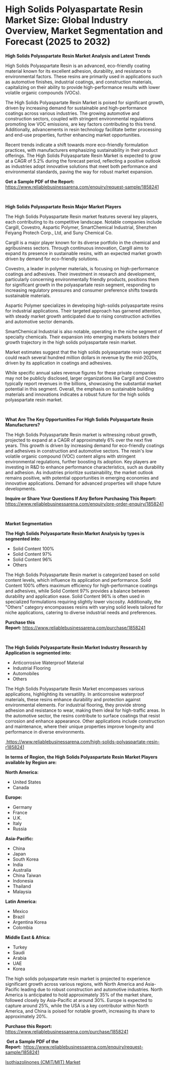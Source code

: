 <p><h1>High Solids Polyaspartate Resin Market Size: Global Industry Overview, Market Segmentation and Forecast (2025 to 2032)</h1></p><p><strong>High Solids Polyaspartate Resin Market Analysis and Latest Trends</strong></p>
<p><p>High Solids Polyaspartate Resin is an advanced, eco-friendly coating material known for its excellent adhesion, durability, and resistance to environmental factors. These resins are primarily used in applications such as automotive finishes, industrial coatings, and construction materials, capitalizing on their ability to provide high-performance results with lower volatile organic compounds (VOCs).</p><p>The High Solids Polyaspartate Resin Market is poised for significant growth, driven by increasing demand for sustainable and high-performance coatings across various industries. The growing automotive and construction sectors, coupled with stringent environmental regulations promoting low VOC emissions, are key factors contributing to this trend. Additionally, advancements in resin technology facilitate better processing and end-use properties, further enhancing market opportunities.</p><p>Recent trends indicate a shift towards more eco-friendly formulation practices, with manufacturers emphasizing sustainability in their product offerings. The High Solids Polyaspartate Resin Market is expected to grow at a CAGR of 5.2% during the forecast period, reflecting a positive outlook as industries adopt innovative solutions that meet both performance and environmental standards, paving the way for robust market expansion.</p></p>
<p><strong>Get a Sample PDF of the Report:&nbsp;</strong> <a href="https://www.reliablebusinessarena.com/enquiry/request-sample/1858241?utm_campaign=1990&utm_medium=2&utm_source=Github&utm_content=ia&utm_term=03042025&utm_id=high-solids-polyaspartate-resin">https://www.reliablebusinessarena.com/enquiry/request-sample/1858241</a></p>
<p>&nbsp;</p>
<p><strong>High Solids Polyaspartate Resin Major Market Players</strong></p>
<p><p>The High Solids Polyaspartate Resin market features several key players, each contributing to its competitive landscape. Notable companies include Cargill, Covestro, Aspartic Polymer, SmartChemical Industrial, Shenzhen Feiyang Protech Corp., Ltd, and Suny Chemical Co.</p><p>Cargill is a major player known for its diverse portfolio in the chemical and agribusiness sectors. Through continuous innovation, Cargill aims to expand its presence in sustainable resins, with an expected market growth driven by demand for eco-friendly solutions.</p><p>Covestro, a leader in polymer materials, is focusing on high-performance coatings and adhesives. Their investment in research and development, particularly concerning environmentally friendly products, positions them for significant growth in the polyaspartate resin segment, responding to increasing regulatory pressures and consumer preference shifts towards sustainable materials.</p><p>Aspartic Polymer specializes in developing high-solids polyaspartate resins for industrial applications. Their targeted approach has garnered attention, with steady market growth anticipated due to rising construction activities and automotive sector demands.</p><p>SmartChemical Industrial is also notable, operating in the niche segment of specialty chemicals. Their expansion into emerging markets bolsters their growth trajectory in the high solids polyaspartate resin market.</p><p>Market estimates suggest that the high solids polyaspartate resin segment could reach several hundred million dollars in revenue by the mid-2020s, driven by its application in coatings and adhesives.</p><p>While specific annual sales revenue figures for these private companies may not be publicly disclosed, larger organizations like Cargill and Covestro typically report revenues in the billions, showcasing the substantial market potential in this segment. Overall, the emphasis on sustainable building materials and innovations indicates a robust future for the high solids polyaspartate resin market.</p></p>
<p>&nbsp;</p>
<p><strong>What Are The Key Opportunities For High Solids Polyaspartate Resin Manufacturers?</strong></p>
<p><p>The High Solids Polyaspartate Resin market is witnessing robust growth, projected to expand at a CAGR of approximately 6% over the next five years. This growth is driven by increasing demand for eco-friendly coatings and adhesives in construction and automotive sectors. The resin's low volatile organic compound (VOC) content aligns with stringent environmental regulations, further boosting its adoption. Key players are investing in R&D to enhance performance characteristics, such as durability and adhesion. As industries prioritize sustainability, the market outlook remains positive, with potential opportunities in emerging economies and innovative applications. Demand for advanced properties will shape future developments.</p></p>
<p><strong>Inquire or Share Your Questions If Any Before Purchasing This Report:</strong> <a href="https://www.reliablebusinessarena.com/enquiry/pre-order-enquiry/1858241?utm_campaign=1990&utm_medium=2&utm_source=Github&utm_content=ia&utm_term=03042025&utm_id=high-solids-polyaspartate-resin">https://www.reliablebusinessarena.com/enquiry/pre-order-enquiry/1858241</a></p>
<p>&nbsp;</p>
<p><strong>Market Segmentation</strong></p>
<p><strong>The High Solids Polyaspartate Resin Market Analysis by types is segmented into:</strong></p>
<p><ul><li>Solid Content 100%</li><li>Solid Content 97%</li><li>Solid Content 96%</li><li>Others</li></ul></p>
<p><p>The High Solids Polyaspartate Resin market is categorized based on solid content levels, which influence its application and performance. Solid Content 100% offers maximum efficiency for high-performance coatings and adhesives, while Solid Content 97% provides a balance between durability and application ease. Solid Content 96% is often used in specialized formulations requiring slightly lower viscosity. Additionally, the "Others" category encompasses resins with varying solid levels tailored for niche applications, catering to diverse industrial needs and preferences.</p></p>
<p><strong>Purchase this Report:&nbsp;</strong><a href="https://www.reliablebusinessarena.com/purchase/1858241?utm_campaign=1990&utm_medium=2&utm_source=Github&utm_content=ia&utm_term=03042025&utm_id=high-solids-polyaspartate-resin">https://www.reliablebusinessarena.com/purchase/1858241</a></p>
<p>&nbsp;</p>
<p><strong>The High Solids Polyaspartate Resin Market Industry Research by Application is segmented into:</strong></p>
<p><ul><li>Anticorrosive Waterproof Material</li><li>Industrial Flooring</li><li>Automobiles</li><li>Others</li></ul></p>
<p><p>The High Solids Polyaspartate Resin Market encompasses various applications, highlighting its versatility. In anticorrosive waterproof materials, these resins enhance durability and protection against environmental elements. For industrial flooring, they provide strong adhesion and resistance to wear, making them ideal for high-traffic areas. In the automotive sector, the resins contribute to surface coatings that resist corrosion and enhance appearance. Other applications include construction and maintenance, where their unique properties improve longevity and performance in diverse environments.</p></p>
<p><a href="https://www.reliablebusinessarena.com/high-solids-polyaspartate-resin-r1858241?utm_campaign=1990&utm_medium=2&utm_source=Github&utm_content=ia&utm_term=03042025&utm_id=high-solids-polyaspartate-resin">&nbsp;https://www.reliablebusinessarena.com/high-solids-polyaspartate-resin-r1858241</a></p>
<p><strong>In terms of Region, the High Solids Polyaspartate Resin Market Players available by Region are:</strong></p>
<p>
    <p> <strong> North America: </strong>
        <ul>
            <li>United States</li>
            <li>Canada</li>
        </ul>
        </p> 
    <p> <strong> Europe: </strong>
        <ul>
            <li>Germany</li>
            <li>France</li>
            <li>U.K.</li>
            <li>Italy</li>
            <li>Russia</li>
        </ul>
        </p> 
    <p> <strong> Asia-Pacific: </strong>
        <ul>
            <li>China</li>
            <li>Japan</li>
            <li>South Korea</li>
            <li>India</li>
            <li>Australia</li>
            <li>China Taiwan</li>
            <li>Indonesia</li>
            <li>Thailand</li>
            <li>Malaysia</li>
        </ul>
        </p> 
    <p> <strong> Latin America: </strong>
        <ul>
            <li>Mexico</li>
            <li>Brazil</li>
            <li>Argentina Korea</li>
            <li>Colombia</li>
        </ul>
        </p> 
    <p> <strong> Middle East & Africa: </strong>
        <ul>
            <li>Turkey</li>
            <li>Saudi</li>
            <li>Arabia</li>
            <li>UAE</li>
            <li>Korea</li>
        </ul>
    </p>
    </p>
<p><p>The high solids polyaspartate resin market is projected to experience significant growth across various regions, with North America and Asia-Pacific leading due to robust construction and automotive industries. North America is anticipated to hold approximately 35% of the market share, followed closely by Asia-Pacific at around 30%. Europe is expected to capture around 25%, while the USA is a key contributor within North America, and China is poised for notable growth, increasing its share to approximately 20%.</p></p>
<p><strong>Purchase this Report: </strong><a href="https://www.reliablebusinessarena.com/purchase/1858241?utm_campaign=1990&utm_medium=2&utm_source=Github&utm_content=ia&utm_term=03042025&utm_id=high-solids-polyaspartate-resin">https://www.reliablebusinessarena.com/purchase/1858241</a></p>
<p>&nbsp;<strong>Get a Sample PDF of the Report:&nbsp;&nbsp;</strong><a href="https://www.reliablebusinessarena.com/enquiry/request-sample/1858241?utm_campaign=1990&utm_medium=2&utm_source=Github&utm_content=ia&utm_term=03042025&utm_id=high-solids-polyaspartate-resin">https://www.reliablebusinessarena.com/enquiry/request-sample/1858241</a></p>
<p><strong></strong></p>
<p><p><a href="https://github.com/MarciaRunte/Market-Research-Report-List-2/blob/main/isothiazolinones-cmitmit-market.md?utm_campaign=1990&utm_medium=2&utm_source=Github&utm_content=ia&utm_term=03042025&utm_id=high-solids-polyaspartate-resin">Isothiazolinones (CMIT/MIT) Market</a></p></p>